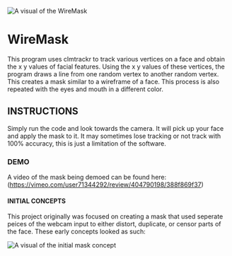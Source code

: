 ![A visual of the WireMask](https://vimeo.com/user71344292/review/404790198/388f869f37)  



# WireMask
This program uses clmtrackr to track various vertices on a face and obtain the x y values of facial features. Using the x y values of these vertices, the program draws a line from one random vertex to another random vertex. This creates a mask similar to a wireframe of a face. This process is also repeated with the eyes and mouth in a different color. 

## INSTRUCTIONS  
Simply run the code and look towards the camera. It will pick up your face and apply the mask to it. It may sometimes lose tracking or not track with 100% accuracy, this is just a limitation of the software.

### DEMO
A video of the mask being demoed can be found here:
(https://vimeo.com/user71344292/review/404790198/388f869f37)

#### INITIAL CONCEPTS
This project originally was focused on creating a mask that used seperate peices of the webcam input to either distort, duplicate, or censor parts of the face. These early concepts looked as such:

![A visual of the initial mask concept](https://vimeo.com/user71344292/review/404790198/388f869f37)

